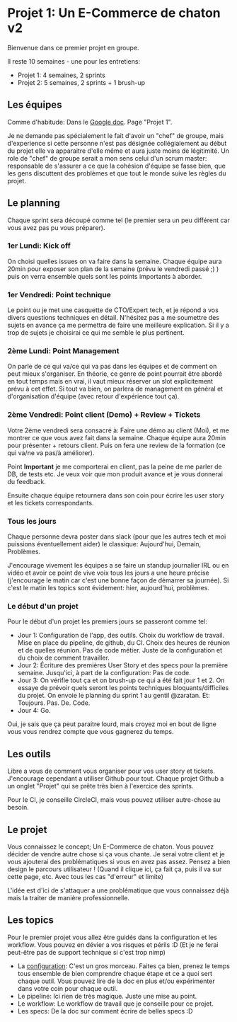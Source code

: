 # Projet 1: Un E-Commerce de chaton v2

Bienvenue dans ce premier projet en groupe.

Il reste 10 semaines - une pour les entretiens:
  - Projet 1: 4 semaines, 2 sprints
  - Projet 2: 5 semaines, 2 sprints + 1 brush-up

## Les équipes

Comme d'habitude: Dans le [Google doc](https://docs.google.com/spreadsheets/d/1c8EwpxWJ-tP--hGupPMnG4jrtM3Bm9AWl4Q6CAiU-6s/edit?usp=sharing). Page "Projet 1".

Je ne demande pas spécialement le fait d'avoir un "chef" de groupe, mais d'experience si cette personne n'est pas désignée collégialement au début du projet elle va apparaitre d'elle même et aura juste moins de légitimité.
Un role de "chef" de groupe serait a mon sens celui d'un scrum master: responsable de s'assurer a ce que la cohésion d'équipe se fasse bien, que les gens discuttent des problèmes et que tout le monde suive les règles du projet.

## Le planning

Chaque sprint sera découpé comme tel (le premier sera un peu différent car vous avez pas pu vous préparer).

### 1er Lundi: Kick off

On choisi quelles issues on va faire dans la semaine.
Chaque équipe aura 20min pour exposer son plan de la semaine (prévu le vendredi passé ;) ) puis on verra ensemble quels sont les points importants à aborder.

### 1er Vendredi: Point technique

Le point ou je met une casquette de CTO/Expert tech, et je répond a vos divers questions techniques en détail.
N'hésitez pas a me soumettre des sujets en avance ça me permettra de faire une meilleure explication.
Si il y a trop de sujets je choisirai ce qui me semble le plus pertinent.

### 2ème Lundi: Point Management

On parle de ce qui va/ce qui va pas dans les équipes et de comment on peut mieux s'organiser.
En théorie, ce genre de point pourrait être abordé en tout temps mais en vrai, il vaut mieux réserver un slot explicitement prévu à cet effet.
Si tout va bien, on parlera de management en général et d'organisation d'équipe (avec retour d'expérience tout ça).

### 2ème Vendredi: Point client (Demo) + Review + Tickets

Votre 2ème vendredi sera consacré à: Faire une démo au client (Moi), et me montrer ce que vous avez fait dans la semaine.
Chaque équipe aura 20min pour présenter + retours client. Puis on fera une review de la formation (ce qui va/ne va pas/à améliorer).

Point **Important** je me comporterai en client, pas la peine de me parler de DB, de tests etc. Je veux voir que mon produit avance et je vous donnerai du feedback.

Ensuite chaque équipe retournera dans son coin pour écrire les user story et les tickets correspondants.

### Tous les jours

Chaque personne devra poster dans slack (pour que les autres tech et moi puissions éventuellement aider) le classique: Aujourd'hui, Demain, Problèmes.

J'encourage vivement les équipes a se faire un standup journalier IRL ou en vidéo et avoir ce point de vive voix tous les jours a une heure précise (j'encourage le matin car c'est une bonne façon de démarrer sa journée).
Si c'est le matin les topics sont évidement: hier, aujourd'hui, problèmes.

### Le début d'un projet

Pour le début d'un projet les premiers jours se passeront comme tel:

- Jour 1: Configuration de l'app, des outils. Choix du workflow de travail. Mise en place du pipeline, de github, du CI. Choix des heures de réunion et de quelles réunion. Pas de code métier. Juste de la configuration et du choix de comment travailler.
- Jour 2: Écriture des premières User Story et des specs pour la première semaine. Jusqu'ici, à part de la configuration: Pas de code.
- Jour 3: On vérifie tout ça et on brush-up ce qui a été fait jour 1 et 2. On essaye de prévoir quels seront les points techniques bloquants/difficiles du projet. On envoie le planning du sprint 1 au gentil @zaratan. Et: Toujours. Pas. De. Code. 
- Jour 4: Go.

Oui, je sais que ça peut paraitre lourd, mais croyez moi en bout de ligne vous vous rendrez compte que vous gagnerez du temps.

## Les outils

Libre a vous de comment vous organiser pour vos user story et tickets.
J'encourage cependant a utiliser Github pour tout.
Chaque projet Github a un onglet "Projet" qui se prête très bien à l'exercice des sprints.

Pour le CI, je conseille CircleCI, mais vous pouvez utiliser autre-chose au besoin.

## Le projet

Vous connaissez le concept; Un E-Commerce de chaton. Vous pouvez décider de vendre autre chose si ça vous chante.
Je serai votre client et je vous ajouterai des problématiques si vous en avez pas assez.
Pensez a bien design le parcours utilisateur ! (Quand il clique ici, ça fait ça, puis il va sur cette page, etc. Avec tous les cas "d'erreur" et limite)

L'idée est d'ici de s'attaquer a une problématique que vous connaissez déjà mais la traiter de manière professionnelle.

## Les topics

Pour le premier projet vous allez être guidés dans la configuration et les workflow. Vous pouvez en dévier a vos risques et périls :D (Et je ne ferai peut-être pas de support technique si c'est trop nimp)

- La [configuration](./configuration/readme.md): C'est un gros morceau. Faites ça bien, prenez le temps tous ensemble de bien comprendre chaque étape et ce a quoi sert chaque outil. Vous pouvez lire de la doc en plus et/ou expérimenter dans votre coin pour chaque outil.
- Le pipeline: Ici rien de très magique. Juste une mise au point.
- Le workflow: Le workflow de travail que je conseille pour ce projet.
- Les specs: De la doc sur comment écrire de belles specs :D
